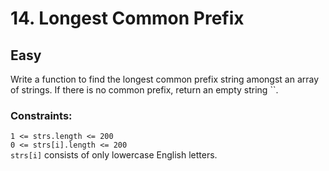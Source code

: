 # 14. Longest Common Prefix

## Easy

Write a function to find the longest common prefix string amongst an array of strings. If there is no common prefix,
return an empty string ``.

### Constraints:

`1 <= strs.length <= 200`  
`0 <= strs[i].length <= 200`  
`strs[i]` consists of only lowercase English letters.